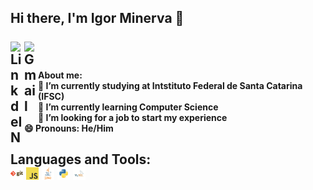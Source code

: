 <h2>Hi there, I'm Igor Minerva 👋<br>
<br>
<a target="_blank" href="https://www.linkedin.com/in/igor-minerva-9a0336265/">
  <img align="left" alt="LinkdeIN" width="22px" src="https://upload.wikimedia.org/wikipedia/commons/thumb/8/81/LinkedIn_icon.svg/800px-LinkedIn_icon.svg.png" />
</a>
<a target="_blank" href="igorminerva81@gmail.com">
  <img align="left" alt="Gmail" width="22px" src="https://upload.wikimedia.org/wikipedia/commons/thumb/7/7e/Gmail_icon_%282020%29.svg/1024px-Gmail_icon_%282020%29.svg.png" />
</a>
<br>
</h2>
<h4>
About me:
<br>
🔭 I’m currently studying at Intstituto Federal de Santa Catarina (IFSC)<br>
🌱 I’m currently learning Computer Science<br>
👯 I’m looking for a job to start my experience<br>
😄 Pronouns: He/Him<br>
</h4>
<h2>Languages and Tools:<br>
<code><img height="20" src="https://raw.githubusercontent.com/github/explore/80688e429a7d4ef2fca1e82350fe8e3517d3494d/topics/git/git.png"></code>
<code><img height="20" src="https://raw.githubusercontent.com/github/explore/80688e429a7d4ef2fca1e82350fe8e3517d3494d/topics/javascript/javascript.png"></code>
<code><img height="20" src="https://raw.githubusercontent.com/github/explore/80688e429a7d4ef2fca1e82350fe8e3517d3494d/topics/java/java.png"></code>
<code><img height="20" src="https://raw.githubusercontent.com/github/explore/80688e429a7d4ef2fca1e82350fe8e3517d3494d/topics/python/python.png"></code>
<code><img height="20" src="https://raw.githubusercontent.com/github/explore/80688e429a7d4ef2fca1e82350fe8e3517d3494d/topics/mysql/mysql.png"></code>
</h2>
